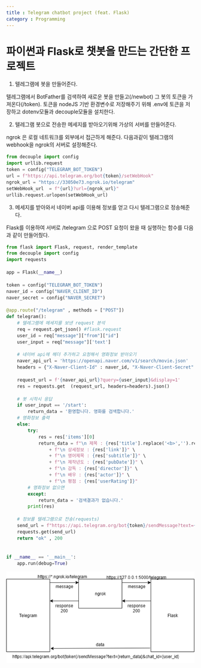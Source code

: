 ```yaml
---
title : Telegram chatbot project (feat. Flask)
category : Programming
---
```


# 파이썬과 Flask로 챗봇을 만드는 간단한 프로젝트

1. 텔레그램에 봇을 만들어준다.

텔레그램에서 BotFather를 검색하여 새로운 봇을 만들고(/newbot) 그 봇의 토큰을 가져온다(/token). 토큰을 nodeJS 기반 환경변수로 저장해주기 위해 .env에 토큰을 저장하고 dotenv모듈과 decouple모듈을 설치한다.

2. 텔레그램 봇으로 전송한 메세지를 받아오기위해 가상의 서버를 만들어준다.

ngrok 은 로컬 네트워크를 외부에서 접근하게 해준다. 다음과같이 텔레그램의 webhook을 ngrok의 서버로 설정해준다.

```python
from decouple import config
import urllib.request
token = config("TELEGRAM_BOT_TOKEN")
url = f"https://api.telegram.org/bot{token}/setWebHook"
ngrok_url = "https://33050e73.ngrok.io/telegram"
setWebHook_url  = f"{url}?url={ngrok_url}"
urllib.request.urlopen(setWebHook_url)
```

3. 메세지를 받아와서 네이버 api를 이용해 정보를 얻고 다시 텔레그램으로 정송해준다.

Flask를 이용하여 서버로 /telegram 으로 POST 요청이 왔을 때 실행하는 함수를 다음과 같이 만들어줬다.  

```python
from flask import Flask, request, render_template
from decouple import config
import requests

app = Flask(__name__)

token = config("TELEGRAM_BOT_TOKEN")
naver_id = config("NAVER_CLIENT_ID")
naver_secret = config("NAVER_SECRET")

@app.route("/telegram" , methods = ["POST"])
def telegram():
    # 텔레그램에 메세지를 보낸 request 분석
    req = request.get_json() #flask.request
    user_id = req["message"]["from"]["id"]
    user_input = req["message"]['text']
	
    # 네이버 api에 헤더 추가하고 요청해서 영화정보 받아오기 
    naver_api_url = 'https://openapi.naver.com/v1/search/movie.json'
    headers = {"X-Naver-Client-Id" : naver_id, "X-Naver-Client-Secret" : naver_secret}

    request_url = f'{naver_api_url}?query={user_input}&display=1'
    res = requests.get  (request_url, headers=headers).json()

    # 봇 시작시 응답
    if user_input == '/start':
        return_data = '환영합니다. 영화를 검색합니다.'
    # 영화정보 출력
    else:
        try:
            res = res['items'][0]
            return_data = f"\n 제목 : {res['title'].replace('<b>','').replace('</b>','')}" \
                + f"\n 상세정보 : {res['link']}" \
                + f"\n 영어제목 : {res['subtitle']}" \
                + f"\n 제작년도 : {res['pubDate']}" \
                + f"\n 감독 : {res['director']}" \
                + f"\n 배우 : {res['actor']}" \
                + f"\n 평점 : {res['userRating']}"
        # 영화정보 없으면
        except:
            return_data = '검색결과가 없습니다.'
        print(res)
	
    # 정보를 텔레그램으로 전송(requests)
    send_url = f"https://api.telegram.org/bot{token}/sendMessage?text={return_data}&chat_id={user_id}"
    requests.get(send_url)
    return "ok" , 200


if __name__ == '__main__':
    app.run(debug=True)
```

![draw](/assets/img/Programming/telegram.png)